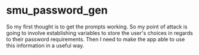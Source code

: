 # smu_password_gen
So my first thought is to get the prompts working. So my point of attack is going to involve establishing variables to store the user's choices in regards to their password requirements. Then I need to make the app able to use this information in a useful way.